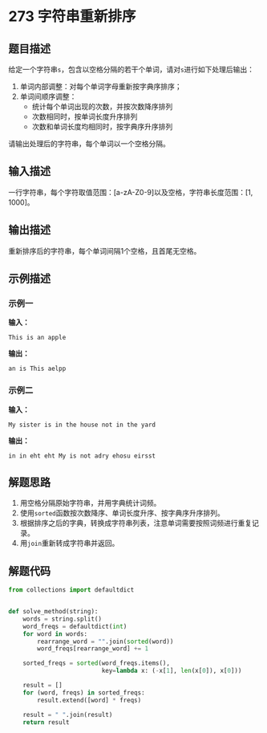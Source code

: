 # 273 字符串重新排序

## 题目描述

给定一个字符串`s`，包含以空格分隔的若干个单词，请对`s`进行如下处理后输出：
1. 单词内部调整：对每个单词字母重新按字典序排序；
2. 单词间顺序调整：
    - 统计每个单词出现的次数，并按次数降序排列
    - 次数相同时，按单词长度升序排列
    - 次数和单词长度均相同时，按字典序升序排列

请输出处理后的字符串，每个单词以一个空格分隔。    

## 输入描述

一行字符串，每个字符取值范围：[a-zA-Z0-9]以及空格，字符串长度范围：[1, 1000]。

## 输出描述

重新排序后的字符串，每个单词间隔1个空格，且首尾无空格。

## 示例描述

### 示例一

**输入：**
```text
This is an apple
```

**输出：**
```text
an is This aelpp
```

### 示例二

**输入：**
```text
My sister is in the house not in the yard
```

**输出：**
```text
in in eht eht My is not adry ehosu eirsst
```

## 解题思路

1. 用空格分隔原始字符串，并用字典统计词频。
2. 使用`sorted`函数按次数降序、单词长度升序、按字典序升序排列。
3. 根据排序之后的字典，转换成字符串列表，注意单词需要按照词频进行重复记录。
4. 用`join`重新转成字符串并返回。

## 解题代码

```python
from collections import defaultdict


def solve_method(string):
    words = string.split()
    word_freqs = defaultdict(int)
    for word in words:
        rearrange_word = "".join(sorted(word))
        word_freqs[rearrange_word] += 1

    sorted_freqs = sorted(word_freqs.items(),
                          key=lambda x: (-x[1], len(x[0]), x[0]))

    result = []
    for (word, freqs) in sorted_freqs:
        result.extend([word] * freqs)

    result = " ".join(result)
    return result
```